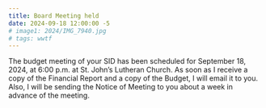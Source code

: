 ```yaml
---
title: Board Meeting held
date: 2024-09-18 12:00:00 -5
# image1: 2024/IMG_7940.jpg
# tags: wwtf
---
```


The budget meeting of your SID has been scheduled for September 18, 2024, at 6:00 p.m. at St. John’s Lutheran Church.  As soon as I receive a copy of the Financial Report and a copy of the Budget, I will email it to you.  Also, I will be sending the Notice of Meeting to you about a week in advance of the meeting. 
<!-- excerpt -->
